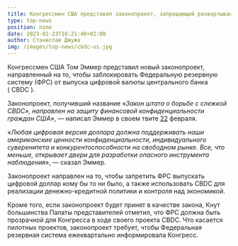 ```yaml
---
title: Конгрессмен США представил законопроект, запрещающий развертывание CDBC
type: top-news
position: none
date: 2023-02-23T18:21:40+02:00
author: Станислав Джужа
img: /images/top-news/cbdc-us.jpg
---
```

Конгрессмен США Том Эммер представил новый законопроект, направленный на то, чтобы заблокировать Федеральную резервную систему (ФРС) от выпуска цифровой валюты центрального банка ( CBDC ). 

Законопроект, получивший название «*Закон штата о борьбе с слежкой CBDC», направлен на защиту финансовой конфиденциальности граждан США*», — написал Эммер в своем твите [22](https://twitter.com/GOPMajorityWhip/status/1628397390024638466) февраля.



«*Любая цифровая версия доллара должна поддерживать наши американские ценности конфиденциальности, индивидуального суверенитета и конкурентоспособности на свободном рынке. Все, что меньше, открывает двери для разработки опасного инструмента наблюдения*», — сказал Эммер. 

Законопроект направлен на то, чтобы запретить ФРС выпускать цифровой доллар кому бы то ни было, а также использовать CBDC для реализации денежно-кредитной политики и контроля над экономикой. 

Кроме того, если законопроект будет принят в качестве закона, Кнут большинства Палаты представителей отметил, что ФРС должна быть прозрачной для Конгресса в ходе своего проекта CBDC. Что касается пилотных проектов, законопроект требует, чтобы Федеральная резервная система ежеквартально информировала Конгресс.